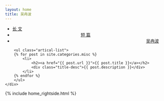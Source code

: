 ```yaml
---
layout: home
title: 吴冉波
---
```


<div class="index-content blog">
    <div class="section">


<ul class="artical-cate">
    <li ><a href="/"><span>长 文</span></a></li>
    <li  class="on"  style="text-align:center"><a href="/misc"><span>短 篇</span></a></li>
    <li  style="text-align:right"><a href="/profile"><span>吴冉波</span></a></li>
</ul>

<div class="cate-bar"><span id="cateBar"></span></div>

        <ul class="artical-list">
        {% for post in site.categories.misc %}
            <li>
                <h2><a href="{{ post.url }}">{{ post.title }}</a></h2>
                <div class="title-desc">{{ post.description }}</div>
            </li>
        {% endfor %}
        </ul>
    </div>
  {% include home_rightside.html %}
    </div>
</div>
